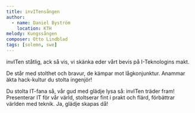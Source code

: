 ```yaml
---
title: invITensången
author:
  - name: Daniel Byström
    location: KTH
melody: Kungssången
composer: Otto Lindblad
tags: [solemn, swe]
---
```


invITen ståtlig, ack så vis,
vi skänka eder vårt bevis
på I-Teknologins makt.

De står med stolthet och bravur,
de kämpar mot lågkonjunktur.
Anammar äkta hack-kultur
du stolta ingenjör!

Du stolta IT-fana så,
vår gud med glädje lysa så:
invITen träder fram!
Presenterar IT för vår värld,
stoltserar fint i prakt och flärd,
förbättrar världen med teknik.
Ja, glädje skapas då!

